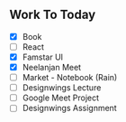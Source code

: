 ## Work To Today
- [X] Book 
- [ ] React
- [X] Famstar UI
- [x] Neelanjan Meet
- [ ] Market - Notebook (Rain)
- [ ] Designwings Lecture
- [ ] Google Meet Project
- [ ] Designwings Assignment
